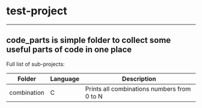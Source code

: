 # test-project
---
## code_parts is simple folder to collect some useful parts of code in one place

Full list of sub-projects:

| Folder      | Language | Description
| ----------- | -------- | -----------
| combination | C        | Prints all combinations numbers from 0 to N
